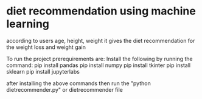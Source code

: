 # diet recommendation using machine learning
 according to users age, height, weight it gives the diet recommendation for the weight loss and weight gain
 
To run the project prerequirements are:
Install the following by running the command:
pip install pandas
pip install numpy
pip install tkinter
pip install sklearn
pip install jupyterlabs

after installing the above commands then run the "python dietrecommender.py" or dietrecommender file

